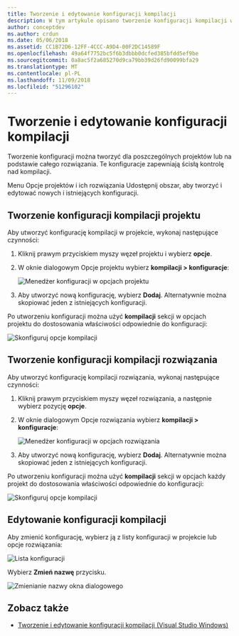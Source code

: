 ```yaml
---
title: Tworzenie i edytowanie konfiguracji kompilacji
description: W tym artykule opisano tworzenie konfiguracji kompilacji w programie Visual Studio dla komputerów Mac
author: conceptdev
ms.author: crdun
ms.date: 05/06/2018
ms.assetid: CC1B72D6-12FF-4CCC-A9D4-00F2DC14589F
ms.openlocfilehash: 49a64f7752bc5f6b3dbbb0dcfed385bfdd5ef9be
ms.sourcegitcommit: 0a8ac5f2a685270d9ca79bb39d26fd90099bfa29
ms.translationtype: MT
ms.contentlocale: pl-PL
ms.lasthandoff: 11/09/2018
ms.locfileid: "51296102"
---
```

# <a name="creating-and-editing-build-configurations"></a>Tworzenie i edytowanie konfiguracji kompilacji

Tworzenie konfiguracji można tworzyć dla poszczególnych projektów lub na podstawie całego rozwiązania. Te konfiguracje zapewniają ścisłą kontrolę nad kompilacji.

Menu Opcje projektów i ich rozwiązania Udostępnij obszar, aby tworzyć i edytować nowych i istniejących konfiguracji.

## <a name="creating-a-project-build-configurations"></a>Tworzenie konfiguracji kompilacji projektu

Aby utworzyć konfigurację kompilacji w projekcie, wykonaj następujące czynności:

1. Kliknij prawym przyciskiem myszy węzeł projektu i wybierz **opcje**.

2. W oknie dialogowym Opcje projektu wybierz **kompilacji > konfiguracje**:

    ![Menedżer konfiguracji w opcjach projektu](media/create-and-edit-configurations-image2.png)

3. Aby utworzyć nową konfigurację, wybierz **Dodaj**. Alternatywnie można skopiować jeden z istniejących konfiguracji.

Po utworzeniu konfiguracji można użyć **kompilacji** sekcji w opcjach projektu do dostosowania właściwości odpowiednie do konfiguracji:

![Skonfiguruj opcje kompilacji](media/create-and-edit-configurations-image3.png)

## <a name="creating-a-solution-build-configuration"></a>Tworzenie konfiguracji kompilacji rozwiązania

Aby utworzyć konfigurację kompilacji rozwiązania, wykonaj następujące czynności:

1. Kliknij prawym przyciskiem myszy węzeł rozwiązania, a następnie wybierz pozycję **opcje**.

2. W oknie dialogowym Opcje rozwiązania wybierz **kompilacji > konfiguracje**:

    ![Menedżer konfiguracji w opcjach rozwiązania](media/create-and-edit-configurations-image1.png)

3. Aby utworzyć nową konfigurację, wybierz **Dodaj**. Alternatywnie można skopiować jeden z istniejących konfiguracji.

Po utworzeniu konfiguracji można użyć **kompilacji** sekcji w opcjach każdy projekt do dostosowania właściwości odpowiednie do konfiguracji:

![Skonfiguruj opcje kompilacji](media/create-and-edit-configurations-image3.png)

## <a name="editing-a-build-configuration"></a>Edytowanie konfiguracji kompilacji

Aby zmienić konfigurację, wybierz ją z listy konfiguracji w projekcie lub opcje rozwiązania:

![Lista konfiguracji](media/create-and-edit-configurations-image4.png)

Wybierz **Zmień nazwę** przycisku.

![Zmienianie nazwy okna dialogowego](media/create-and-edit-configurations-image5.png)

## <a name="see-also"></a>Zobacz także

- [Tworzenie i edytowanie konfiguracji kompilacji (Visual Studio Windows)](/visualstudio/ide/how-to-create-and-edit-configurations)